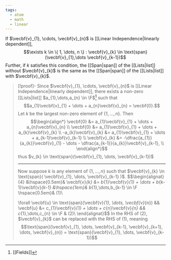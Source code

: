 ```yaml
---
tags:
  - atom
  - math
  - linear
---
```

If $\vecbf{v}_{1}, \cdots, \vecbf{v}_{n}$ is [[Linear Independence|linearly dependent]],
$$\exists k \in \{ 1, \dots, n \} : \vecbf{v}_{k} \in \text{span}(\vecbf{v}_{1},\dots \vecbf{v}_{k-1})$$
Further, if $k$ satisfies this condition, the [[Span|span]] of the [[Lists|list]] without $\vecbf{v}_{k}$ is the same as the [[Span|span]] of the [[Lists|list]] with $\vecbf{v}_{k}$.

> [!proof]-
> Since $\vecbf{v}_{1}, \cdots, \vecbf{v}_{n}$ is [[Linear Independence|linearly dependent]], there exists a non-zero [[Lists|list]] $a_{1},\dots,a_{n} \in \F$[^1] such that
> $$a_{1}\vecbf{v}_{1} + \dots + a_{n}\vecbf{v}_{n} = \vecbf{0}.$$
> Let $k$ be the largest non-zero element of $\{ 1,\dots, n \}$. Then
> $$\begin{align*}
> 	\vecbf{0} &= a_{1}\vecbf{v}_{1} + \dots + a_{n}\vecbf{v}_{n} \\
> 	\vecbf{0} &= a_{1}\vecbf{v}_{1} + \dots + a_{k}\vecbf{v}_{k} \\
> 	-a_{k}\vecbf{v}_{k} &= a_{1}\vecbf{v}_{1} + \dots + a_{k-1}\vecbf{v}_{k-1} \\
> 	\vecbf{v}_{k} &= -\dfrac{a_{1}}{a_{k}}\vecbf{v}_{1} - \dots - \dfrac{a_{k-1}}{a_{k}}\vecbf{v}_{k-1}, \\
> \end{align*}$$
> thus $v_{k} \in \text{span}(\vecbf{v}_{1}, \dots, \vecbf{v}_{k-1})$
> 
> ---
> 
> Now suppose $k$ is any element of $\{ 1,\dots,n \}$ such that $\vecbf{v}_{k} \in \text{span}( \vecbf{v}_{1}, \dots, \vecbf{v}_{k-1} )$.
> $$\begin{alignat}{4}
> 	&\hspace{0.5em}& \vecbf{v}_{k} &= b_{1}\vecbf{v}_{1} + \dots + b_{k-1}\vecbf{v}_{k-1} &\hspace{1em}& b_{1},\dots,b_{k-1} \in \F \hspace{0.5em}& (1)\\
> 	
> 	\forall \vecbf{u} \in \text{span}(\vecbf{v}_{1}, \dots, \vecbf{v}_{n}) && \vecbf{u} &= c_{1}\vecbf{v}_{1} + \dots + c_{n}\vecbf{v}_{n} && c_{1},\dots,c_{n} \in \F & (2)\\
> \end{alignat}$$
> In the $\text{RHS}$ of (2), $\vecbf{v}_{k}$ can be replaced with the $\text{RHS}$ of (1), meaning 
> $$\text{span}(\vecbf{v}_{1}, \dots, \vecbf{v}_{k-1}, \vecbf{v}_{k+1}, \dots, \vecbf{v}_{n}) = \text{span}(\vecbf{v}_{1}, \dots, \vecbf{v}_{k-1})$$

[^1]: [[Fields]]